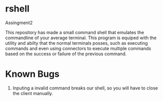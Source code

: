 # rshell
Assingment2

This repository has made a small command shell that emulates the commandline of your average terminal. This program is equiped with the utility and abilty that the normal terminals posses, such as executing commands and even using connectors to execute multiple commands based on the success or failure of the previous command.

# Known Bugs
1) Inputing a invalid command breaks our shell, so you will have to close the client manually.
